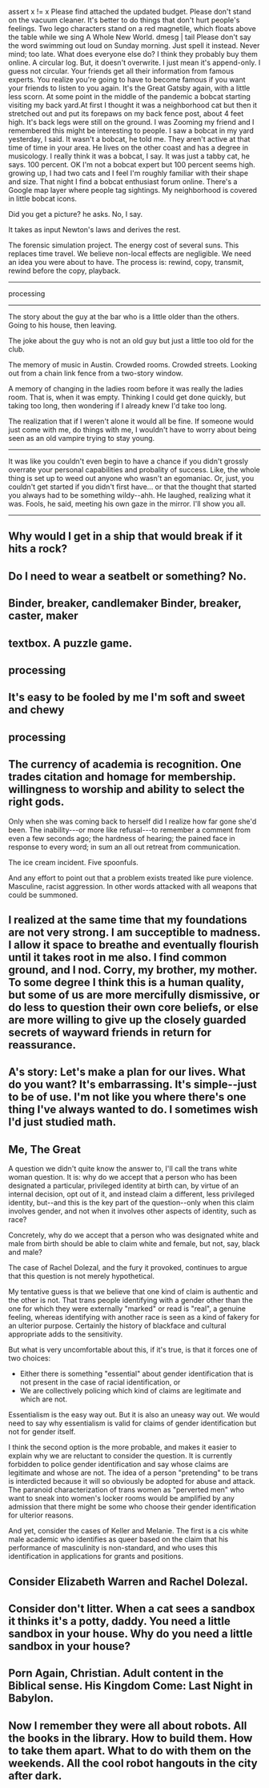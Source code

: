 assert x != x
Please find attached the updated budget.
Please don't stand on the vacuum cleaner.
It's better to do things that don't hurt people's feelings.
Two lego characters stand on a red magnetile, which floats above the table while we sing A Whole New World.
dmesg | tail
Please don't say the word swimming out loud on Sunday morning. Just spell it instead. Never mind; too late.
What does everyone else do?
I think they probably buy them online.
A circular log. But, it doesn't overwrite. I just mean it's append-only. I guess not circular.
Your friends get all their information from famous experts. You realize you're going to have to become famous if you want your friends to listen to you again.
It's the Great Gatsby again, with a little less scorn.
At some point in the middle of the pandemic a bobcat starting visiting my back yard.At first I thought it was a neighborhood cat but then it stretched out and put its forepaws on my back fence post, about 4 feet high. It's back legs were still on the ground. I was Zooming my friend and I remembered this might be interesting to people. I saw a bobcat in my yard yesterday, I said.
It wasn't a bobcat, he told me. They aren't active at that time of time in your area.
He lives on the other coast and has a degree in musicology. I really think it was a bobcat, I say.
It was just a tabby cat, he says. 100 percent.
OK I'm not a bobcat expert but 100 percent seems high. growing up, I had two cats and I feel I'm roughly familiar with their shape and size.
That night I find a bobcat enthusiast forum online. There's a Google map layer where people tag sightings. My neighborhood is covered in little bobcat icons.

Did you get a picture? he asks.
No, I say.

It takes as input Newton's laws and derives the rest.

The forensic simulation project. The energy cost of several suns. This replaces time travel. We believe non-local effects are negligible. We need an idea you were about to have. The process is: rewind, copy, transmit, rewind before the copy, playback.

---
processing

---
The story about the guy at the bar who is a little older than the others. Going to his house, then leaving.

The joke about the guy who is not an old guy but just a little too old for the club.

The memory of music in Austin. Crowded rooms. Crowded streets. Looking out from a chain link fence from a two-story window.

A memory of changing in the ladies room before it was really the ladies room. That is, when it was empty. Thinking I could get done quickly, but taking too long, then wondering if I already knew I'd take too long.

The realization that if I weren't alone it would all be fine. If someone would just come with me, do things with me, I wouldn't have to worry about being seen as an old vampire trying to stay young.

---
It was like you couldn't even begin to have a chance if you didn't grossly overrate your personal capabilities and probality of success. Like, the whole thing is set up to weed out anyone who wasn't an egomaniac. Or, just, you couldn't get started if you didn't first have... or that the thought that started you always had to be something wildy--ahh. He laughed, realizing what it was. Fools, he said, meeting his own gaze in the mirror. I'll show you all.

---
Why would I get in a ship that would break if it hits a rock?
---
Do I need to wear a seatbelt or something?
No.
---
Binder, breaker, candlemaker
Binder, breaker, caster, maker
---
textbox. A puzzle game.
---
processing
---
It's easy to be fooled by me
I'm soft and sweet and chewy
---
processing
---
The currency of academia is recognition. One trades citation and homage for membership. willingness to worship and ability to select the right gods. 
---
Only when she was coming back to herself did I realize how far gone she'd been. The inability---or more like refusal---to remember a comment from even a few seconds ago; the hardness of hearing; the pained face in response to every word; in sum an all out retreat from communication.

The ice cream incident. Five spoonfuls.

And any effort to point out that a problem exists treated like pure violence. Masculine, racist aggression. In other words attacked with all weapons that could be summoned.

I realized at the same time that my foundations are not very strong. I am succeptible to madness. I allow it space to breathe and eventually flourish until it takes root in me also. I find common ground, and I nod. Corry, my brother, my mother. To some degree I think this is a human quality, but some of us are more mercifully dismissive, or do less to question their own core beliefs, or else are more willing to give up the closely guarded secrets of wayward friends in return for reassurance.
---
A's story:
Let's make a plan for our lives. What do you want?
It's embarrassing. It's simple--just to be of use. I'm not like you where there's one thing I've always wanted to do. I sometimes wish I'd just studied math.
<plan to enroll in a CS degree>
---
Me, The Great
---
A question we didn't quite know the answer to, I'll call the trans white woman question. It is: why do we accept that a person who has been designated a particular, privileged identity at birth can, by virtue of an internal decision, opt out of it, and instead claim a different, less privileged identity, but--and this is the key part of the question--only when this claim involves gender, and not when it involves other aspects of identity, such as race?

Concretely, why do we accept that a person who was designated white and male from birth should be able to claim white and female, but not, say, black and male?

The case of Rachel Dolezal, and the fury it provoked, continues to argue that this question is not merely hypothetical.

My tentative guess is that we believe that one kind of claim is authentic and the other is not. That trans people identifying with a gender other than the one for which they were externally "marked" or read is "real", a genuine feeling, whereas identifying with another race is seen as a kind of fakery for an ulterior purpose. Certainly the history of blackface and cultural appropriate adds to the sensitivity.

But what is very uncomfortable about this, if it's true, is that it forces one of two choices:
* Either there is something "essential" about gender identification that is not present in the case of racial identification, or
* We are collectively policing which kind of claims are legitimate and which are not.

Essentialism is the easy way out. But it is also an uneasy way out. We would need to say why essentialism is valid for claims of gender identification but not for gender itself.

I think the second option is the more probable, and makes it easier to explain why we are reluctant to consider the question. It is currently forbidden to police gender identification and say whose claims are legitimate and whose are not. The idea of a person "pretending" to be trans is interdicted because it will so obviously be adopted for abuse and attack. The paranoid characterization of trans women as "perverted men" who want to sneak into women's locker rooms would be amplified by any admission that there might be some who choose their gender identification for ulterior reasons.

And yet, consider the cases of Keller and Melanie. The first is a cis white male academic who identifies as queer based on the claim that his performance of masculinity is non-standard, and who uses this identification in applications for grants and positions.

Consider Elizabeth Warren and Rachel Dolezal.
---
Consider don't litter.
When a cat sees a sandbox it thinks it's a potty, daddy.
You need a little sandbox in your house.
Why do you need a little sandbox in your house?
---
Porn Again, Christian. Adult content in the Biblical sense.
His Kingdom Come: Last Night in Babylon.
---
Now I remember they were all about robots. All the books in the library. How to build them. How to take them apart. What to do with them on the weekends. All the cool robot hangouts in the city after dark.
---

